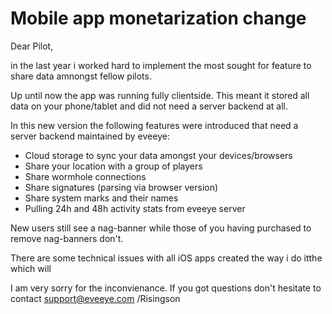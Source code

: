 # Mobile app monetarization change

Dear Pilot,

in the last year i worked hard to implement the most sought for feature to share data amnongst fellow pilots.

Up until now the app was running fully clientside. This meant it stored all data on your phone/tablet and did not need a server backend at all.

In this new version the following features were introduced that need a server backend maintained by eveeye:

- Cloud storage to sync your data amongst your devices/browsers
- Share your location with a group of players
- Share wormhole connections
- Share signatures (parsing via browser version)
- Share system marks and their names
- Pulling 24h and 48h activity stats from eveeye server

New users still see a nag-banner while those of you having purchased to remove nag-banners don't.

There are some technical issues with all iOS apps created the way i do itthe which will


I am very sorry for the inconvienance.
If you got questions don't hesitate to contact support@eveeye.com
/Risingson




<!--stackedit_data:
eyJoaXN0b3J5IjpbODIyMjI5NzQ5LC0xMDYyMTEzNjYyXX0=
-->